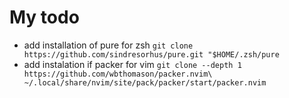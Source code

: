 # My todo

- add installation of pure for zsh `git clone https://github.com/sindresorhus/pure.git "$HOME/.zsh/pure`
- add instalation if packer for vim `git clone --depth 1 https://github.com/wbthomason/packer.nvim\
 ~/.local/share/nvim/site/pack/packer/start/packer.nvim`

